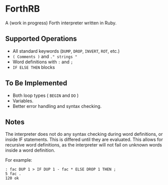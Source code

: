 # ForthRB
A (work in progress) Forth interpreter written in Ruby.

## Supported Operations
- All standard keywords (`DUMP`, `DROP`, `INVERT`, `ROT`, etc.)
- `( Comments )` and `." strings "`
- Word definitions with `:` and `;`
- `IF ELSE THEN` blocks

## To Be Implemented
- Both loop types ( `BEGIN` and `DO` )
- Variables.
- Better error handling and syntax checking.

## Notes
The interpreter does not do any syntax checking during word definitions,
or inside IF statements. This is differed until they are evaluated. This
allows for recursive word definitions, as the interpreter will not fail
on unknown words inside a word definition.  

For example:

    : fac DUP 1 > IF DUP 1 - fac * ELSE DROP 1 THEN ;
    5 fac .
    120 ok
